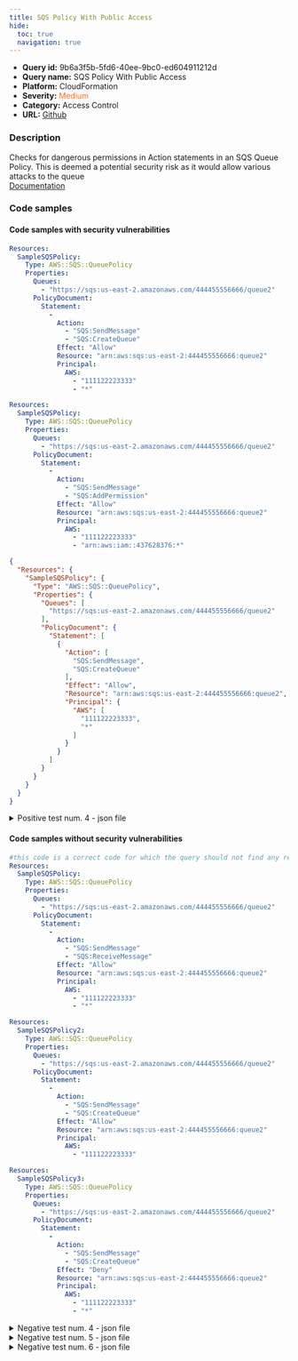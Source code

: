 ```yaml
---
title: SQS Policy With Public Access
hide:
  toc: true
  navigation: true
---
```


<style>
  .highlight .hll {
    background-color: #ff171742;
  }
  .md-content {
    max-width: 1100px;
    margin: 0 auto;
  }
</style>

-   **Query id:** 9b6a3f5b-5fd6-40ee-9bc0-ed604911212d
-   **Query name:** SQS Policy With Public Access
-   **Platform:** CloudFormation
-   **Severity:** <span style="color:#ff7213">Medium</span>
-   **Category:** Access Control
-   **URL:** [Github](https://github.com/Checkmarx/kics/tree/master/assets/queries/cloudFormation/aws/sqs_policy_with_public_access)

### Description
Checks for dangerous permissions in Action statements in an SQS Queue Policy. This is deemed a potential security risk as it would allow various attacks to the queue<br>
[Documentation](https://docs.aws.amazon.com/AWSCloudFormation/latest/UserGuide/aws-properties-sqs-policy.html)

### Code samples
#### Code samples with security vulnerabilities
```yaml title="Positive test num. 1 - yaml file" hl_lines="7"
Resources:
  SampleSQSPolicy:
    Type: AWS::SQS::QueuePolicy
    Properties:
      Queues:
        - "https://sqs:us-east-2.amazonaws.com/444455556666/queue2"
      PolicyDocument:
        Statement:
          -
            Action:
              - "SQS:SendMessage"
              - "SQS:CreateQueue"
            Effect: "Allow"
            Resource: "arn:aws:sqs:us-east-2:444455556666:queue2"
            Principal:
              AWS:
                - "111122223333"
                - "*"

```
```yaml title="Positive test num. 2 - yaml file" hl_lines="7"
Resources:
  SampleSQSPolicy:
    Type: AWS::SQS::QueuePolicy
    Properties:
      Queues:
        - "https://sqs:us-east-2.amazonaws.com/444455556666/queue2"
      PolicyDocument:
        Statement:
          -
            Action:
              - "SQS:SendMessage"
              - "SQS:AddPermission"
            Effect: "Allow"
            Resource: "arn:aws:sqs:us-east-2:444455556666:queue2"
            Principal:
              AWS:
                - "111122223333"
                - "arn:aws:iam::437628376:*"

```
```json title="Positive test num. 3 - json file" hl_lines="9"
{
  "Resources": {
    "SampleSQSPolicy": {
      "Type": "AWS::SQS::QueuePolicy",
      "Properties": {
        "Queues": [
          "https://sqs:us-east-2.amazonaws.com/444455556666/queue2"
        ],
        "PolicyDocument": {
          "Statement": [
            {
              "Action": [
                "SQS:SendMessage",
                "SQS:CreateQueue"
              ],
              "Effect": "Allow",
              "Resource": "arn:aws:sqs:us-east-2:444455556666:queue2",
              "Principal": {
                "AWS": [
                  "111122223333",
                  "*"
                ]
              }
            }
          ]
        }
      }
    }
  }
}

```
<details><summary>Positive test num. 4 - json file</summary>

```json hl_lines="9"
{
  "Resources": {
    "SampleSQSPolicy": {
      "Type": "AWS::SQS::QueuePolicy",
      "Properties": {
        "Queues": [
          "https://sqs:us-east-2.amazonaws.com/444455556666/queue2"
        ],
        "PolicyDocument": {
          "Statement": [
            {
              "Principal": {
                "AWS": [
                  "111122223333",
                  "arn:aws:iam::437628376:*"
                ]
              },
              "Action": [
                "SQS:SendMessage",
                "SQS:AddPermission"
              ],
              "Effect": "Allow",
              "Resource": "arn:aws:sqs:us-east-2:444455556666:queue2"
            }
          ]
        }
      }
    }
  }
}

```
</details>


#### Code samples without security vulnerabilities
```yaml title="Negative test num. 1 - yaml file"
#this code is a correct code for which the query should not find any result
Resources:
  SampleSQSPolicy:
    Type: AWS::SQS::QueuePolicy
    Properties:
      Queues:
        - "https://sqs:us-east-2.amazonaws.com/444455556666/queue2"
      PolicyDocument:
        Statement:
          -
            Action:
              - "SQS:SendMessage"
              - "SQS:ReceiveMessage"
            Effect: "Allow"
            Resource: "arn:aws:sqs:us-east-2:444455556666:queue2"
            Principal:
              AWS:
                - "111122223333"
                - "*"

```
```yaml title="Negative test num. 2 - yaml file"
Resources:
  SampleSQSPolicy2:
    Type: AWS::SQS::QueuePolicy
    Properties:
      Queues:
        - "https://sqs:us-east-2.amazonaws.com/444455556666/queue2"
      PolicyDocument:
        Statement:
          -
            Action:
              - "SQS:SendMessage"
              - "SQS:CreateQueue"
            Effect: "Allow"
            Resource: "arn:aws:sqs:us-east-2:444455556666:queue2"
            Principal:
              AWS:
                - "111122223333"

```
```yaml title="Negative test num. 3 - yaml file"
Resources:
  SampleSQSPolicy3:
    Type: AWS::SQS::QueuePolicy
    Properties:
      Queues:
        - "https://sqs:us-east-2.amazonaws.com/444455556666/queue2"
      PolicyDocument:
        Statement:
          -
            Action:
              - "SQS:SendMessage"
              - "SQS:CreateQueue"
            Effect: "Deny"
            Resource: "arn:aws:sqs:us-east-2:444455556666:queue2"
            Principal:
              AWS:
                - "111122223333"
                - "*"

```
<details><summary>Negative test num. 4 - json file</summary>

```json
{
  "Resources": {
    "SampleSQSPolicy": {
      "Type": "AWS::SQS::QueuePolicy",
      "Properties": {
        "Queues": [
          "https://sqs:us-east-2.amazonaws.com/444455556666/queue2"
        ],
        "PolicyDocument": {
          "Statement": [
            {
              "Action": [
                "SQS:SendMessage",
                "SQS:ReceiveMessage"
              ],
              "Effect": "Allow",
              "Resource": "arn:aws:sqs:us-east-2:444455556666:queue2",
              "Principal": {
                "AWS": [
                  "111122223333",
                  "*"
                ]
              }
            }
          ]
        }
      }
    }
  }
}

```
</details>
<details><summary>Negative test num. 5 - json file</summary>

```json
{
  "Resources": {
    "SampleSQSPolicy2": {
      "Type": "AWS::SQS::QueuePolicy",
      "Properties": {
        "Queues": [
          "https://sqs:us-east-2.amazonaws.com/444455556666/queue2"
        ],
        "PolicyDocument": {
          "Statement": [
            {
              "Action": [
                "SQS:SendMessage",
                "SQS:CreateQueue"
              ],
              "Effect": "Allow",
              "Resource": "arn:aws:sqs:us-east-2:444455556666:queue2",
              "Principal": {
                "AWS": [
                  "111122223333"
                ]
              }
            }
          ]
        }
      }
    }
  }
}

```
</details>
<details><summary>Negative test num. 6 - json file</summary>

```json
{
  "Resources": {
    "SampleSQSPolicy3": {
      "Properties": {
        "Queues": [
          "https://sqs:us-east-2.amazonaws.com/444455556666/queue2"
        ],
        "PolicyDocument": {
          "Statement": [
            {
              "Action": [
                "SQS:SendMessage",
                "SQS:CreateQueue"
              ],
              "Effect": "Deny",
              "Resource": "arn:aws:sqs:us-east-2:444455556666:queue2",
              "Principal": {
                "AWS": [
                  "111122223333",
                  "*"
                ]
              }
            }
          ]
        }
      },
      "Type": "AWS::SQS::QueuePolicy"
    }
  }
}

```
</details>
